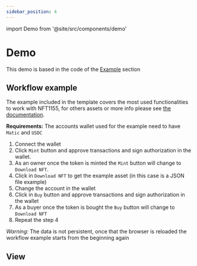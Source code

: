 ```yaml
---
sidebar_position: 4
---
```


import Demo from '@site/src/components/demo'

# Demo
This demo is based in the code of the [Example](./example.md) section

## Workflow example

The example included in the template covers the most used functionalities to work with NFT1155,
for others assets or more info please see [the documentation](http://nvm-docs.nevermined.io/).

**Requirements:** The accounts wallet used for the example need to have `Matic` and `USDC`

1. Connect the wallet
2. Click `Mint` button and approve transactions and sign authorization in the wallet.
3. As an owner once the token is minted the `Mint` button will change to `Download NFT`.
4. Click in `Download NFT` to get the example asset (in this case is a JSON file example)
5. Change the account in the wallet
6. Click in `Buy` button and approve transactions and sign authorization in the wallet
7. As a buyer once the token is bought the `Buy` button will change to `Download NFT`
8. Repeat the step 4

*Warning:* The data is not persistent, once that the browser is reloaded the workflow example starts
from the beginning again

## View

<Demo/>